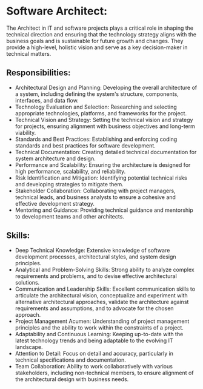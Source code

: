 # Software Architect:
The Architect in IT and software projects plays a critical role in shaping the technical direction and ensuring that the technology strategy aligns with the business goals and is sustainable for future growth and changes. They provide a high-level, holistic vision and serve as a key decision-maker in technical matters.

## Responsibilities:
- Architectural Design and Planning: Developing the overall architecture of a system, including defining the system's structure, components, interfaces, and data flow.
- Technology Evaluation and Selection: Researching and selecting appropriate technologies, platforms, and frameworks for the project.
- Technical Vision and Strategy: Setting the technical vision and strategy for projects, ensuring alignment with business objectives and long-term viability.
- Standards and Best Practices: Establishing and enforcing coding standards and best practices for software development.
- Technical Documentation: Creating detailed technical documentation for system architecture and design.
- Performance and Scalability: Ensuring the architecture is designed for high performance, scalability, and reliability.
- Risk Identification and Mitigation: Identifying potential technical risks and developing strategies to mitigate them.
- Stakeholder Collaboration: Collaborating with project managers, technical leads, and business analysts to ensure a cohesive and effective development strategy.
- Mentoring and Guidance: Providing technical guidance and mentorship to development teams and other architects.

## Skills:
- Deep Technical Knowledge: Extensive knowledge of software development processes, architectural styles, and system design principles.
- Analytical and Problem-Solving Skills: Strong ability to analyze complex requirements and problems, and to devise effective architectural solutions.
- Communication and Leadership Skills: Excellent communication skills to articulate the architectural vision, conceptualize and experiment with alternative architectural approaches, validate the architecture against requirements and assumptions, and to advocate for the chosen approach.
- Project Management Acumen: Understanding of project management principles and the ability to work within the constraints of a project.
- Adaptability and Continuous Learning: Keeping up-to-date with the latest technology trends and being adaptable to the evolving IT landscape.
- Attention to Detail: Focus on detail and accuracy, particularly in technical specifications and documentation.
- Team Collaboration: Ability to work collaboratively with various stakeholders, including non-technical members, to ensure alignment of the architectural design with business needs.
